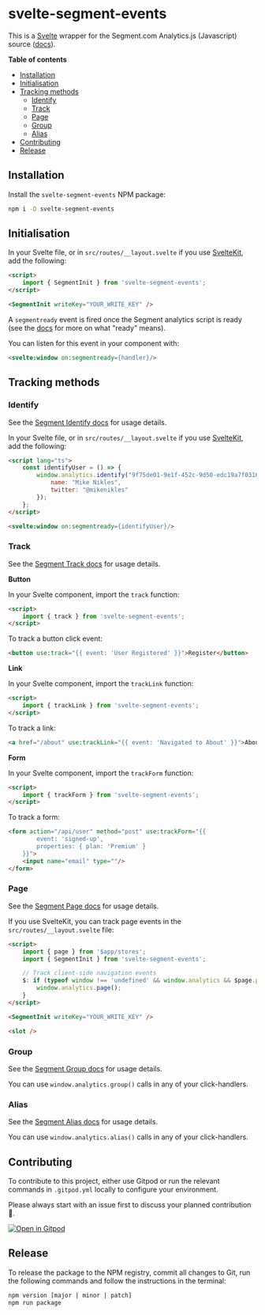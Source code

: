 # svelte-segment-events

This is a [Svelte](https://svelte.dev/) wrapper for the Segment.com Analytics.js (Javascript) source ([docs](https://segment.com/docs/connections/sources/catalog/libraries/website/javascript)).

**Table of contents**

<!-- Generated with https://ecotrust-canada.github.io/markdown-toc/ -->

- [Installation](#installation)
- [Initialisation](#initialisation)
- [Tracking methods](#tracking-methods)
  - [Identify](#identify)
  - [Track](#track)
  - [Page](#page)
  - [Group](#group)
  - [Alias](#alias)
- [Contributing](#contributing)
- [Release](#release)

## Installation

Install the `svelte-segment-events` NPM package:

```bash
npm i -D svelte-segment-events
```

## Initialisation

In your Svelte file, or in `src/routes/__layout.svelte` if you use [SvelteKit](https://kit.svelte.dev/), add the following:

```html
<script>
	import { SegmentInit } from 'svelte-segment-events';
</script>

<SegmentInit writeKey="YOUR_WRITE_KEY" />
```

A `segmentready` event is fired once the Segment analytics script is ready (see the [docs](https://segment.com/docs/connections/sources/catalog/libraries/website/javascript/#ready) for more on what "ready" means).

You can listen for this event in your component with:

```html
<svelte:window on:segmentready={handler}/>
```

## Tracking methods

### Identify

See the [Segment Identify docs](https://segment.com/docs/connections/sources/catalog/libraries/website/javascript/#identify) for usage details.

In your Svelte file, or in `src/routes/__layout.svelte` if you use [SvelteKit](https://kit.svelte.dev/), add the following:

```html
<script lang="ts">
	const identifyUser = () => {
		window.analytics.identify("9f75de01-9e1f-452c-9d50-edc19a7f0316", {
			name: "Mike Nikles",
			twitter: "@mikenikles"
		});
	};
</script>

<svelte:window on:segmentready={identifyUser}/>
```

### Track

See the [Segment Track docs](https://segment.com/docs/connections/sources/catalog/libraries/website/javascript/#track) for usage details.

**Button**

In your Svelte component, import the `track` function:

```html
<script>
	import { track } from 'svelte-segment-events';
</script>
```

To track a button click event:

```html
<button use:track="{{ event: 'User Registered' }}">Register</button>
```

**Link**

In your Svelte component, import the `trackLink` function:

```html
<script>
	import { trackLink } from 'svelte-segment-events';
</script>
```

To track a link:

```html
<a href="/about" use:trackLink="{{ event: 'Navigated to About' }}">About</a>
```

**Form**

In your Svelte component, import the `trackForm` function:

```html
<script>
	import { trackForm } from 'svelte-segment-events';
</script>
```

To track a form:

```html
<form action="/api/user" method="post" use:trackForm="{{
		event: 'signed-up',
		properties: { plan: 'Premium' }
	}}">
	<input name="email" type=""/>
</form>
```

### Page

See the [Segment Page docs](https://segment.com/docs/connections/sources/catalog/libraries/website/javascript/#page) for usage details.

If you use SvelteKit, you can track page events in the `src/routes/__layout.svelte` file:

```html
<script>
	import { page } from '$app/stores';
	import { SegmentInit } from 'svelte-segment-events';

	// Track client-side navigation events
	$: if (typeof window !== 'undefined' && window.analytics && $page.path) {
		window.analytics.page();
	}
</script>

<SegmentInit writeKey="YOUR_WRITE_KEY" />

<slot />
```

### Group

See the [Segment Group docs](https://segment.com/docs/connections/sources/catalog/libraries/website/javascript/#group) for usage details.

You can use `window.analytics.group()` calls in any of your click-handlers.

### Alias

See the [Segment Alias docs](https://segment.com/docs/connections/sources/catalog/libraries/website/javascript/#alias) for usage details.

You can use `window.analytics.alias()` calls in any of your click-handlers.

## Contributing

To contribute to this project, either use Gitpod or run the relevant commands in `.gitpod.yml` locally to configure your environment.

Please always start with an issue first to discuss your planned contribution 🙏.

[![Open in Gitpod](https://gitpod.io/button/open-in-gitpod.svg)](https://gitpod.io/#https://github.com/mikenikles/svelte-segment-events)

## Release

To release the package to the NPM registry, commit all changes to Git, run the following commands and follow the instructions in the terminal:

```bash
npm version [major | minor | patch]
npm run package
```
